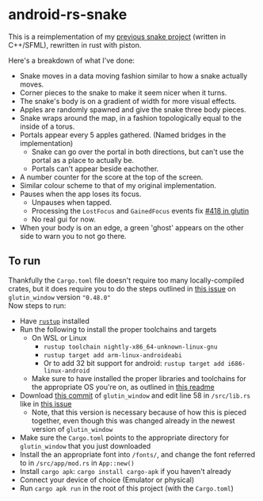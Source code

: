 # android-rs-snake
This is a reimplementation of my [previous snake project](https://github.com/OptimisticPeach/Android-SFML-Snake) (written in C++/SFML), rewritten in rust with piston. 

Here's a breakdown of what I've done:
- Snake moves in a data moving fashion similar to how a snake actually moves.
- Corner pieces to the snake to make it seem nicer when it turns.
- The snake's body is on a gradient of width for more visual effects.
- Apples are randomly spawned and give the snake three body pieces.
- Snake wraps around the map, in a fashion topologically equal to the inside of a torus.
- Portals appear every 5 apples gathered. (Named bridges in the implementation)
  - Snake can go over the portal in both directions, but can't use the portal as a place to actually be.
  - Portals can't appear beside eachother.
- A number counter for the score at the top of the screen.
- Similar colour scheme to that of my original implementation.
- Pauses when the app loses its focus.
    - Unpauses when tapped.
    - Processing the `LostFocus` and `GainedFocus` events fix [#418 in glutin](https://github.com/tomaka/glutin/issues/418)
    - No real gui for now.
- When your body is on an edge, a green 'ghost' appears on the other side to warn you to not go there.

To run
------------------
Thankfully the `Cargo.toml` file doesn't require too many locally-compiled crates, but it does require you to do the steps outlined in [this issue](https://github.com/PistonDevelopers/glutin_window/issues/154) on `glutin_window` version `"0.48.0"`  
Now steps to run:
- Have [`rustup`](https://rustup.rs/) installed
- Run the following to install the proper toolchains and targets
    - On WSL or Linux
        - `rustup toolchain nightly-x86_64-unknown-linux-gnu`
        - `rustup target add arm-linux-androideabi`
        - Or to add 32 bit support for android: `rustup target add i686-linux-android`
    - Make sure to have installed the proper libraries and toolchains for the appropriate OS you're on, as outlined in [this readme](https://github.com/tomaka/android-rs-glue/blob/master/README.md)
- Download [this commit](https://github.com/PistonDevelopers/glutin_window.git) of `glutin_window` and edit line 58 in `/src/lib.rs` like in [this issue](https://github.com/PistonDevelopers/glutin_window/issues/154)
    - Note, that this version is necessary because of how this is pieced together, even though this was changed already in the newest version of `glutin_window` 
- Make sure the `Cargo.toml` points to the appropriate directory for `glutin_window` that you just downloaded
- Install the an appropriate font into `/fonts/`, and change the font referred to in `/src/app/mod.rs` in `App::new()`
- Install `cargo apk`: `cargo install cargo-apk` if you haven't already
- Connect your device of choice (Emulator or physical)
- Run `cargo apk run` in the root of this project (with the `Cargo.toml`)
